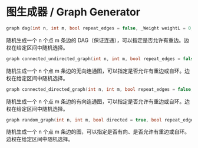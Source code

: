 # 图生成器 / Graph Generator

```cpp
graph dag(int n, int m, bool repeat_edges = false, _Weight weightL = 0, _Weight weightR = 0)
```

随机生成一个 n 个点 m 条边的 DAG（保证连通），可以指定是否允许有重边。边权在给定区间中随机选择。

```cpp
graph connected_undirected_graph(int n, int m, bool repeat_edges = false, bool self_loop = false, _Weight weightL = 0, _Weight weightR = 0)
```

随机生成一个 n 个点 m 条边的无向连通图，可以指定是否允许有重边或自环。边权在给定区间中随机选择。

```cpp
graph connected_directed_graph(int n, int m, bool repeat_edges = false, bool self_loop = false, _Weight weightL = 0, _Weight weightR = 0)
```

随机生成一个 n 个点 m 条边的有向连通图，可以指定是否允许有重边或自环。边权在给定区间中随机选择。

```cpp
graph random_graph(int n, int m, bool directed = true, bool repeat_edges = false, bool self_loop = false, _Weight weightL = 0, _Weight weightR = 0)
```

随机生成一个 n 个点 m 条边的图，可以指定是否有向、是否允许有重边或自环。边权在给定区间中随机选择。
